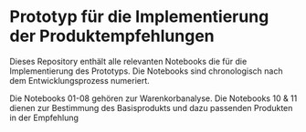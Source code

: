 # Prototyp für die Implementierung der Produktempfehlungen
Dieses Repository enthält alle relevanten Notebooks die für die Implementierung des Prototyps. Die Notebooks sind chronologisch nach dem Entwicklungsprozess numeriert.

Die Notebooks 01-08 gehören zur Warenkorbanalyse. Die Notebooks 10 & 11 dienen zur Bestimmung des Basisprodukts und dazu passenden Produkten in der Empfehlung





